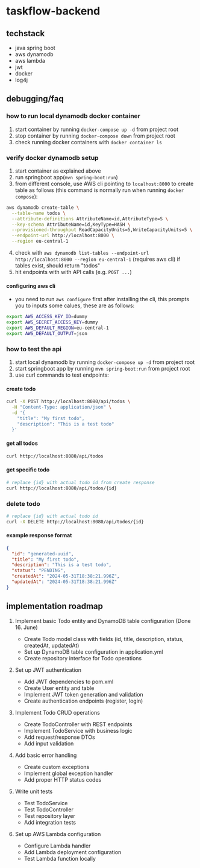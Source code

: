# taskflow-backend

## techstack
- java spring boot
- aws dynamodb
- aws lambda
- jwt
- docker
- log4j

## debugging/faq

### how to run local dynamodb docker container
1. start container by running ``docker-compose up -d`` from project root
2. stop container by running ``docker-compose down`` from project root
3. check running docker containers with ``docker container ls``

### verify docker dynamodb setup
1. start container as explained above
2. run springboot app(``mvn spring-boot:run``)
3. from different console, use AWS cli pointing to ``localhost:8000`` to create table as follows (this command is normally run when running ``docker compose``):
```bash
aws dynamodb create-table \
  --table-name todos \
  --attribute-definitions AttributeName=id,AttributeType=S \
  --key-schema AttributeName=id,KeyType=HASH \
  --provisioned-throughput ReadCapacityUnits=5,WriteCapacityUnits=5 \
  --endpoint-url http://localhost:8000 \
  --region eu-central-1
```
4. check with ``aws dynamodb list-tables --endpoint-url http://localhost:8000 --region eu-central-1`` (requires aws cli) if tables exist, should return "todos"
5. hit endpoints with with API calls (e.g. ``POST ...``)

#### configuring aws cli
- you need to run ``aws configure`` first after installing the cli, this prompts you to inputs some calues, these are as follows:
```bash
export AWS_ACCESS_KEY_ID=dummy
export AWS_SECRET_ACCESS_KEY=dummy
export AWS_DEFAULT_REGION=eu-central-1
export AWS_DEFAULT_OUTPUT=json
```

### how to test the api
1. start local dynamodb by running ``docker-compose up -d`` from project root
2. start springboot app by running ``mvn spring-boot:run`` from project root
3. use curl commands to test endpoints:

#### create todo
```bash
curl -X POST http://localhost:8080/api/todos \
  -H "Content-Type: application/json" \
  -d '{
    "title": "My first todo",
    "description": "This is a test todo"
  }'
```

#### get all todos
```bash
curl http://localhost:8080/api/todos
```

#### get specific todo
```bash
# replace {id} with actual todo id from create response
curl http://localhost:8080/api/todos/{id}
```

### delete todo
```bash
# replace {id} with actual todo id
curl -X DELETE http://localhost:8080/api/todos/{id}
```

#### example response format
```json
{
  "id": "generated-uuid",
  "title": "My first todo",
  "description": "This is a test todo",
  "status": "PENDING",
  "createdAt": "2024-05-31T18:38:21.996Z",
  "updatedAt": "2024-05-31T18:38:21.996Z"
}
```

## implementation roadmap
1. Implement basic Todo entity and DynamoDB table configuration (Done 16. June)
    - Create Todo model class with fields (id, title, description, status, createdAt, updatedAt)
    - Set up DynamoDB table configuration in application.yml
    - Create repository interface for Todo operations

2. Set up JWT authentication
    - Add JWT dependencies to pom.xml
    - Create User entity and table
    - Implement JWT token generation and validation
    - Create authentication endpoints (register, login)

3. Implement Todo CRUD operations
    - Create TodoController with REST endpoints
    - Implement TodoService with business logic
    - Add request/response DTOs
    - Add input validation

4. Add basic error handling
    - Create custom exceptions
    - Implement global exception handler
    - Add proper HTTP status codes

5. Write unit tests
    - Test TodoService
    - Test TodoController
    - Test repository layer
    - Add integration tests

6. Set up AWS Lambda configuration
    - Configure Lambda handler
    - Add Lambda deployment configuration
    - Test Lambda function locally

